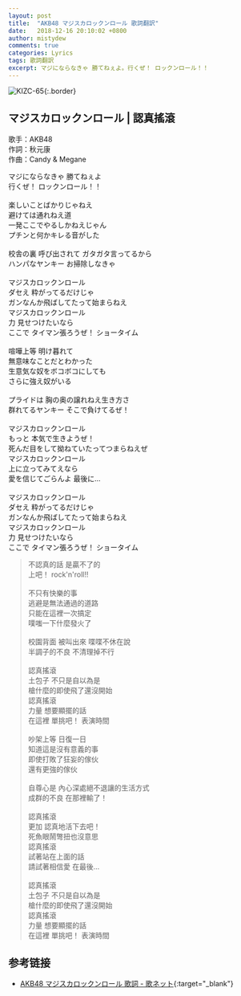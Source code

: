 ```yaml
---
layout: post
title:  "AKB48 マジスカロックンロール 歌詞翻訳"
date:   2018-12-16 20:10:02 +0800
author: mistydew
comments: true
categories: Lyrics
tags: 歌詞翻訳
excerpt: マジにならなきゃ 勝てねぇよ。行くぜ！ ロックンロール！！
---
```

![KIZC-65](https://raw.githubusercontent.com/mistydew/misc/master/cover/KIZC-65.jpg){:.border}

## マジスカロックンロール | 認真搖滾

歌手：AKB48<br>
作詞：秋元康<br>
作曲：Candy & Megane

<div class="lyric-original">
<p>
マジにならなきゃ 勝てねぇよ<br>
行くぜ！ ロックンロール！！<br>
<br>
楽しいことばかりじゃねえ<br>
避けては通れねえ道<br>
一発ここでやるしかねえじゃん<br>
プチンと何かキレる音がした<br>
<br>
校舎の裏 呼び出されて ガタガタ言ってるから<br>
ハンパなヤンキー お掃除しなきゃ<br>
<br>
マジスカロックンロール<br>
ダセえ 粋がってるだけじゃ<br>
ガンなんか飛ばしてたって始まらねえ<br>
マジスカロックンロール<br>
力 見せつけたいなら<br>
ここで タイマン張ろうぜ！ ショータイム<br>
<br>
喧嘩上等 明け暮れて<br>
無意味なことだとわかった<br>
生意気な奴をボコボコにしても<br>
さらに強え奴がいる<br>
<br>
プライドは 胸の奥の譲れねえ生き方さ<br>
群れてるヤンキー そこで負けてるぜ！<br>
<br>
マジスカロックンロール<br>
もっと 本気で生きようぜ！<br>
死んだ目をして拗ねていたってつまらねえぜ<br>
マジスカロックンロール<br>
上に立ってみてえなら<br>
愛を信じてごらんよ 最後に…<br>
<br>
マジスカロックンロール<br>
ダセえ 粋がってるだけじゃ<br>
ガンなんか飛ばしてたって始まらねえ<br>
マジスカロックンロール<br>
力 見せつけたいなら<br>
ここで タイマン張ろうぜ！ ショータイム
</p>
</div>

<div class="lyric-translation">
<blockquote>
不認真的話 是贏不了的<br>
上吧！ rock'n'roll!!<br>
<br>
不只有快樂的事<br>
逃避是無法通過的道路<br>
只能在這裡一次搞定<br>
噗嗤一下什麼發火了<br>
<br>
校園背面 被叫出來 喋喋不休在說<br>
半調子的不良 不清理掉不行<br>
<br>
認真搖滾<br>
土包子 不只是自以為是<br>
槍什麼的即使飛了還沒開始<br>
認真搖滾<br>
力量 想要顯擺的話<br>
在這裡 單挑吧！ 表演時間<br>
<br>
吵架上等 日復一日<br>
知道這是沒有意義的事<br>
即使打敗了狂妄的傢伙<br>
還有更強的傢伙<br>
<br>
自尊心是 內心深處絕不退讓的生活方式<br>
成群的不良 在那裡輸了！<br>
<br>
認真搖滾<br>
更加 認真地活下去吧！<br>
死魚眼鬧彆扭也沒意思<br>
認真搖滾<br>
試著站在上面的話<br>
請試著相信愛 在最後...<br>
<br>
認真搖滾<br>
土包子 不只是自以為是<br>
槍什麼的即使飛了還沒開始<br>
認真搖滾<br>
力量 想要顯擺的話<br>
在這裡 單挑吧！ 表演時間
</blockquote>
</div>

## 参考链接

* [AKB48 マジスカロックンロール 歌詞 - 歌ネット](https://www.uta-net.com/song/90598){:target="_blank"}
